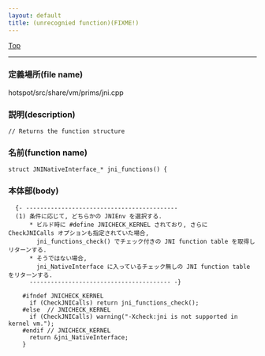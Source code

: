 ```yaml
---
layout: default
title: (unrecognied function)(FIXME!)
---
```

[Top](../index.html)

--- 
### 定義場所(file name)
hotspot/src/share/vm/prims/jni.cpp
### 説明(description)

```
// Returns the function structure
```

### 名前(function name)
```
struct JNINativeInterface_* jni_functions() {
```

### 本体部(body)
```
  {- -------------------------------------------
  (1) 条件に応じて, どちらかの JNIEnv を選択する.
      * ビルド時に #define JNICHECK_KERNEL されており, さらに CheckJNICalls オプションも指定されていた場合, 
        jni_functions_check() でチェック付きの JNI function table を取得しリターンする.
      * そうではない場合, 
        jni_NativeInterface に入っているチェック無しの JNI function table をリターンする.
      ---------------------------------------- -}

	#ifndef JNICHECK_KERNEL
	  if (CheckJNICalls) return jni_functions_check();
	#else  // JNICHECK_KERNEL
	  if (CheckJNICalls) warning("-Xcheck:jni is not supported in kernel vm.");
	#endif // JNICHECK_KERNEL
	  return &jni_NativeInterface;
	}
	
```


